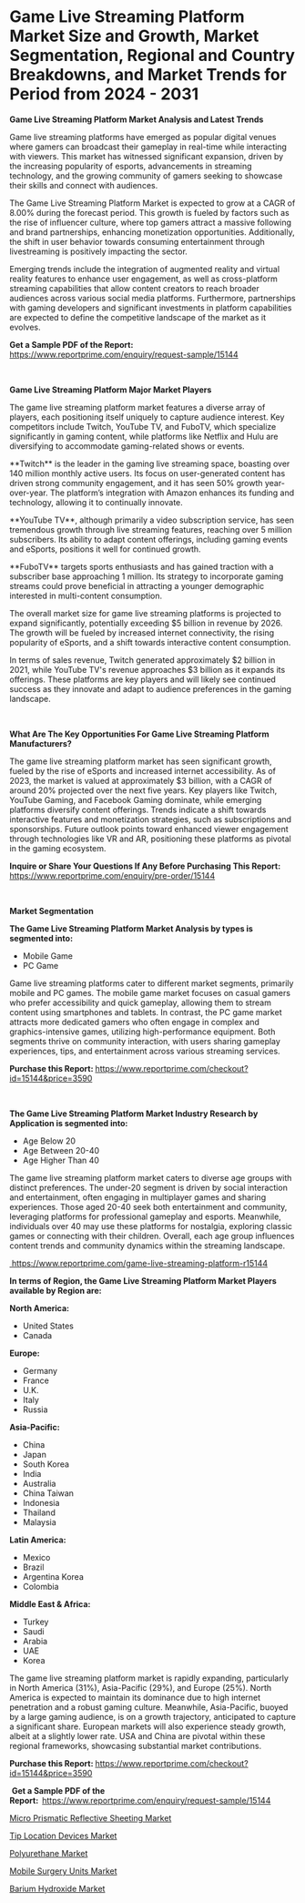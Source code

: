 <p><h1>Game Live Streaming Platform Market Size and Growth, Market Segmentation, Regional and Country Breakdowns, and Market Trends for Period from 2024 -  2031</h1></p><p><strong>Game Live Streaming Platform Market Analysis and Latest Trends</strong></p>
<p><p>Game live streaming platforms have emerged as popular digital venues where gamers can broadcast their gameplay in real-time while interacting with viewers. This market has witnessed significant expansion, driven by the increasing popularity of esports, advancements in streaming technology, and the growing community of gamers seeking to showcase their skills and connect with audiences. </p><p>The Game Live Streaming Platform Market is expected to grow at a CAGR of 8.00% during the forecast period. This growth is fueled by factors such as the rise of influencer culture, where top gamers attract a massive following and brand partnerships, enhancing monetization opportunities. Additionally, the shift in user behavior towards consuming entertainment through livestreaming is positively impacting the sector. </p><p>Emerging trends include the integration of augmented reality and virtual reality features to enhance user engagement, as well as cross-platform streaming capabilities that allow content creators to reach broader audiences across various social media platforms. Furthermore, partnerships with gaming developers and significant investments in platform capabilities are expected to define the competitive landscape of the market as it evolves.</p></p>
<p><strong>Get a Sample PDF of the Report:&nbsp;</strong> <a href="https://www.reportprime.com/enquiry/request-sample/15144">https://www.reportprime.com/enquiry/request-sample/15144</a></p>
<p>&nbsp;</p>
<p><strong>Game Live Streaming Platform Major Market Players</strong></p>
<p><p>The game live streaming platform market features a diverse array of players, each positioning itself uniquely to capture audience interest. Key competitors include Twitch, YouTube TV, and FuboTV, which specialize significantly in gaming content, while platforms like Netflix and Hulu are diversifying to accommodate gaming-related shows or events.</p><p>**Twitch** is the leader in the gaming live streaming space, boasting over 140 million monthly active users. Its focus on user-generated content has driven strong community engagement, and it has seen 50% growth year-over-year. The platform’s integration with Amazon enhances its funding and technology, allowing it to continually innovate.</p><p>**YouTube TV**, although primarily a video subscription service, has seen tremendous growth through live streaming features, reaching over 5 million subscribers. Its ability to adapt content offerings, including gaming events and eSports, positions it well for continued growth.</p><p>**FuboTV** targets sports enthusiasts and has gained traction with a subscriber base approaching 1 million. Its strategy to incorporate gaming streams could prove beneficial in attracting a younger demographic interested in multi-content consumption.</p><p>The overall market size for game live streaming platforms is projected to expand significantly, potentially exceeding $5 billion in revenue by 2026. The growth will be fueled by increased internet connectivity, the rising popularity of eSports, and a shift towards interactive content consumption.</p><p>In terms of sales revenue, Twitch generated approximately $2 billion in 2021, while YouTube TV's revenue approaches $3 billion as it expands its offerings. These platforms are key players and will likely see continued success as they innovate and adapt to audience preferences in the gaming landscape.</p></p>
<p>&nbsp;</p>
<p><strong>What Are The Key Opportunities For Game Live Streaming Platform Manufacturers?</strong></p>
<p><p>The game live streaming platform market has seen significant growth, fueled by the rise of eSports and increased internet accessibility. As of 2023, the market is valued at approximately $3 billion, with a CAGR of around 20% projected over the next five years. Key players like Twitch, YouTube Gaming, and Facebook Gaming dominate, while emerging platforms diversify content offerings. Trends indicate a shift towards interactive features and monetization strategies, such as subscriptions and sponsorships. Future outlook points toward enhanced viewer engagement through technologies like VR and AR, positioning these platforms as pivotal in the gaming ecosystem.</p></p>
<p><strong>Inquire or Share Your Questions If Any Before Purchasing This Report:</strong> <a href="https://www.reportprime.com/enquiry/pre-order/15144">https://www.reportprime.com/enquiry/pre-order/15144</a></p>
<p>&nbsp;</p>
<p><strong>Market Segmentation</strong></p>
<p><strong>The Game Live Streaming Platform Market Analysis by types is segmented into:</strong></p>
<p><ul><li>Mobile Game</li><li>PC Game</li></ul></p>
<p><p>Game live streaming platforms cater to different market segments, primarily mobile and PC games. The mobile game market focuses on casual gamers who prefer accessibility and quick gameplay, allowing them to stream content using smartphones and tablets. In contrast, the PC game market attracts more dedicated gamers who often engage in complex and graphics-intensive games, utilizing high-performance equipment. Both segments thrive on community interaction, with users sharing gameplay experiences, tips, and entertainment across various streaming services.</p></p>
<p><strong>Purchase this Report:&nbsp;</strong><a href="https://www.reportprime.com/checkout?id=15144&price=3590">https://www.reportprime.com/checkout?id=15144&price=3590</a></p>
<p>&nbsp;</p>
<p><strong>The Game Live Streaming Platform Market Industry Research by Application is segmented into:</strong></p>
<p><ul><li>Age Below 20</li><li>Age Between 20-40</li><li>Age Higher Than 40</li></ul></p>
<p><p>The game live streaming platform market caters to diverse age groups with distinct preferences. The under-20 segment is driven by social interaction and entertainment, often engaging in multiplayer games and sharing experiences. Those aged 20-40 seek both entertainment and community, leveraging platforms for professional gameplay and esports. Meanwhile, individuals over 40 may use these platforms for nostalgia, exploring classic games or connecting with their children. Overall, each age group influences content trends and community dynamics within the streaming landscape.</p></p>
<p><a href="https://www.reportprime.com/game-live-streaming-platform-r15144">&nbsp;https://www.reportprime.com/game-live-streaming-platform-r15144</a></p>
<p><strong>In terms of Region, the Game Live Streaming Platform Market Players available by Region are:</strong></p>
<p>
    <p> <strong> North America: </strong>
        <ul>
            <li>United States</li>
            <li>Canada</li>
        </ul>
        </p> 
    <p> <strong> Europe: </strong>
        <ul>
            <li>Germany</li>
            <li>France</li>
            <li>U.K.</li>
            <li>Italy</li>
            <li>Russia</li>
        </ul>
        </p> 
    <p> <strong> Asia-Pacific: </strong>
        <ul>
            <li>China</li>
            <li>Japan</li>
            <li>South Korea</li>
            <li>India</li>
            <li>Australia</li>
            <li>China Taiwan</li>
            <li>Indonesia</li>
            <li>Thailand</li>
            <li>Malaysia</li>
        </ul>
        </p> 
    <p> <strong> Latin America: </strong>
        <ul>
            <li>Mexico</li>
            <li>Brazil</li>
            <li>Argentina Korea</li>
            <li>Colombia</li>
        </ul>
        </p> 
    <p> <strong> Middle East & Africa: </strong>
        <ul>
            <li>Turkey</li>
            <li>Saudi</li>
            <li>Arabia</li>
            <li>UAE</li>
            <li>Korea</li>
        </ul>
    </p>
    </p>
<p><p>The game live streaming platform market is rapidly expanding, particularly in North America (31%), Asia-Pacific (29%), and Europe (25%). North America is expected to maintain its dominance due to high internet penetration and a robust gaming culture. Meanwhile, Asia-Pacific, buoyed by a large gaming audience, is on a growth trajectory, anticipated to capture a significant share. European markets will also experience steady growth, albeit at a slightly lower rate. USA and China are pivotal within these regional frameworks, showcasing substantial market contributions.</p></p>
<p><strong>Purchase this Report: </strong><a href="https://www.reportprime.com/checkout?id=15144&price=3590">https://www.reportprime.com/checkout?id=15144&price=3590</a></p>
<p>&nbsp;<strong>Get a Sample PDF of the Report:&nbsp;&nbsp;</strong><a href="https://www.reportprime.com/enquiry/request-sample/15144">https://www.reportprime.com/enquiry/request-sample/15144</a></p>
<p><strong></strong></p>
<p><p><a href="https://medium.com/@aureliarice/the-micro-prismatic-reflective-sheeting-market-insights-report-offers-an-in-depth-and-thorough-e76e999d96c7">Micro Prismatic Reflective Sheeting Market</a></p><p><a href="https://www.linkedin.com/pulse/navigating-tip-location-devices-market-expert-analysis-forecast-phbqf?trackingId=FIrsTLH5TTeQrut29PPxgQ%3D%3D">Tip Location Devices Market</a></p><p><a href="https://issuu.com/reportprime-2/docs/polyurethane-market-size-2030.pptx_a9cbbdb16365ef">Polyurethane Market</a></p><p><a href="https://www.linkedin.com/pulse/what-emerging-market-trends-mobile-surgery-units-detailed-fvkmf?trackingId=7D4dvpCRSJ6PkZB%2BMWOQYQ%3D%3D">Mobile Surgery Units Market</a></p><p><a href="https://issuu.com/reportprime-2/docs/barium-hydroxide-market-size-2030.p_028c32a4284df8">Barium Hydroxide Market</a></p></p>